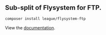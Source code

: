 ## Sub-split of Flysystem for FTP.

```bash
composer install league/flysystem-ftp
```

View the [documentation](https://flysystem.thephpleague.com/v2/docs/adapter/ftp/).
